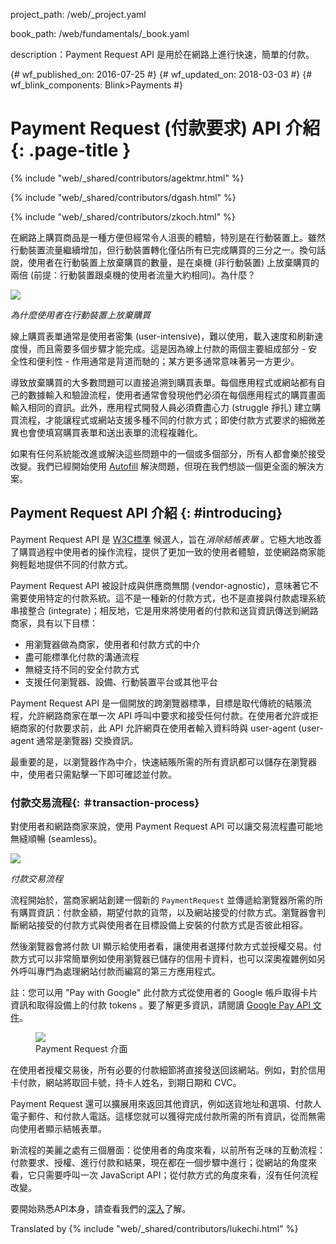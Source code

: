 project_path: /web/_project.yaml

book_path: /web/fundamentals/_book.yaml

description：Payment Request API 是用於在網路上進行快速，簡單的付款。


{# wf_published_on: 2016-07-25 #}
{# wf_updated_on: 2018-03-03 #}
{# wf_blink_components: Blink>Payments #}

# Payment Request (付款要求) API 介紹 {: .page-title }

{% include "web/_shared/contributors/agektmr.html" %}

{% include "web/_shared/contributors/dgash.html" %}

{% include "web/_shared/contributors/zkoch.html" %}

在網路上購買商品是一種方便但經常令人沮喪的體驗，特別是在行動裝置上。雖然行動裝置流量繼續增加，但行動裝置轉化僅佔所有已完成購買的三分之一。換句話說，使用者在行動裝置上放棄購買的數量，是在桌機 (非行動裝置) 上放棄購買的兩倍 (前提：行動裝置跟桌機的使用者流量大約相同)。為什麼？

![](images/1_why_users_abandon.png)

*為什麼使用者在行動裝置上放棄購買*

線上購買表單通常是使用者密集 (user-intensive)，難以使用，載入速度和刷新速度慢，而且需要多個步驟才能完成。這是因為線上付款的兩個主要組成部分 - 安全性和便利性 - 作用通常是背道而馳的；某方更多通常意味著另一方更少。

導致放棄購買的大多數問題可以直接追溯到購買表單。每個應用程式或網站都有自己的數據輸入和驗證流程，使用者通常會發現他們必須在每個應用程式的購買畫面輸入相同的資訊。此外，應用程式開發人員必須費盡心力 (struggle 掙扎) 建立購買流程，才能讓程式或網站支援多種不同的付款方式；即使付款方式要求的細微差異也會使填寫購買表單和送出表單的流程複雜化。

如果有任何系統能改進或解決這些問題中的一個或多個部分，所有人都會樂於接受改變。我們已經開始使用 [Autofill](/web/updates/2015/06/checkout-faster-with-autofill) 解決問題，但現在我們想談一個更全面的解決方案。

## Payment Request API 介紹 {: #introducing}

Payment Request API 是 [W3C標準](https://www.w3.org/TR/payment-request/) 候選人，旨在*消除結帳表單* 。它極大地改善了購買過程中使用者的操作流程，提供了更加一致的使用者體驗，並使網路商家能夠輕鬆地提供不同的付款方式。

Payment Request API 被設計成與供應商無關 (vendor-agnostic)，意味著它不需要使用特定的付款系統。這不是一種新的付款方式，也不是直接與付款處理系統串接整合 (integrate)；相反地，它是用來將使用者的付款和送貨資訊傳送到網路商家，具有以下目標：

- 用瀏覽器做為商家，使用者和付款方式的中介
- 盡可能標準化付款的溝通流程
- 無縫支持不同的安全付款方式
- 支援任何瀏覽器、設備、行動裝置平台或其他平台

Payment Request API 是一個開放的跨瀏覽器標準，目標是取代傳統的結賬流程，允許網路商家在單一次 API 呼叫中要求和接受任何付款。在使用者允許或拒絕商家的付款要求前，此 API 允許網頁在使用者輸入資料時與 user-agent (user-agent 通常是瀏覽器) 交換資訊。

最重要的是，以瀏覽器作為中介，快速結賬所需的所有資訊都可以儲存在瀏覽器中，使用者只需點擊一下即可確認並付款。

### 付款交易流程{: ＃transaction-process}

對使用者和網路商家來說，使用 Payment Request API 可以讓交易流程盡可能地無縫順暢 (seamless)。

![](images/4_the_payment_transaction_process.png)

*付款交易流程*

流程開始於，當商家網站創建一個新的 `PaymentRequest` 並傳遞給瀏覽器所需的所有購買資訊：付款金額，期望付款的貨幣，以及網站接受的付款方式。瀏覽器會判斷網站接受的付款方式與使用者在目標設備上安裝的付款方式是否彼此相容。

然後瀏覽器會將付款 UI 顯示給使用者看，讓使用者選擇付款方式並授權交易。付款方式可以非常簡單例如使用瀏覽器已儲存的信用卡資料，也可以深奧複雜例如另外呼叫專門為處理網站付款而編寫的第三方應用程式。

註：您可以用 "Pay with Google" 此付款方式從使用者的 Google 帳戶取得卡片資訊和取得設備上的付款 tokens 。要了解更多資訊，請閱讀 [Google Pay API 文件](/pay/api/web/paymentrequest/tutorial)。

<div class="attempt-right">
  <figure>
    <img src="images/5_9_payment_request_ui.png">
    <figcaption>Payment Request 介面</figcaption>
  </figure>
</div>

在使用者授權交易後，所有必要的付款細節將直接發送回該網站。例如，對於信用卡付款，網站將取回卡號，持卡人姓名，到期日期和 CVC。

Payment Request 還可以擴展用來返回其他資訊，例如送貨地址和選項、付款人電子郵件、和付款人電話。這樣您就可以獲得完成付款所需的所有資訊，從而無需向使用者顯示結帳表單。

新流程的美麗之處有三個層面：從使用者的角度來看，以前所有乏味的互動流程：付款要求、授權、進行付款和結果，現在都在一個步驟中進行；從網站的角度來看，它只需要呼叫一次 JavaScript API；從付款方式的角度來看，沒有任何流程改變。

要開始熟悉API本身，請查看我們的[深入](/web/fundamentals/payments/deep-dive-into-payment-request)了解。

Translated by
{% include "web/_shared/contributors/lukechi.html" %}

<div style="clear:both;"></div>
